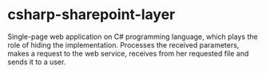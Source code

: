 # csharp-sharepoint-layer
Single-page web application on C# programming language, which plays the role of hiding the implementation. Processes the received parameters, makes a request to the web service, receives from her requested file and sends it to a user.
